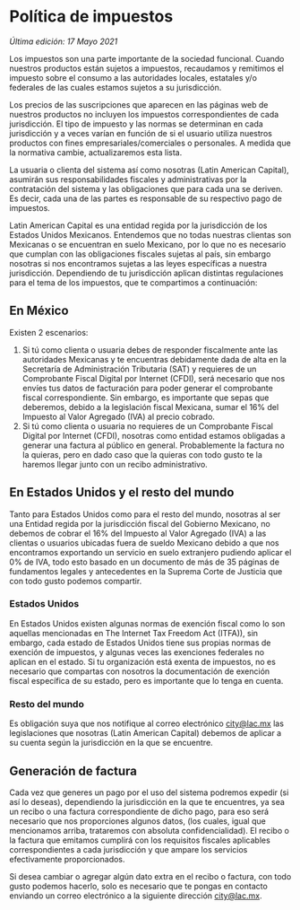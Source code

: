 # Política de impuestos

*Última edición: 17 Mayo 2021*

Los impuestos son una parte importante de la sociedad funcional. Cuando nuestros productos están sujetos a impuestos, recaudamos y remitimos el impuesto sobre el consumo a las autoridades locales, estatales y/o federales de las cuales estamos sujetos a su jurisdicción.

Los precios de las suscripciones que aparecen en las páginas web de nuestros productos no incluyen los impuestos correspondientes de cada jurisdicción. El tipo de impuesto y las normas se determinan en cada jurisdicción y a veces varían en función de si el usuario utiliza nuestros productos con fines empresariales/comerciales o personales. A medida que la normativa cambie, actualizaremos esta lista.

La usuaria o clienta del sistema así como nosotras (Latin American Capital), asumirán sus responsabilidades fiscales y administrativas por la contratación del sistema y las obligaciones que para cada una se deriven. Es decir, cada una de las partes es responsable de su respectivo pago de impuestos.

Latin American Capital es una entidad regida por la jurisdicción de los Estados Unidos Mexicanos. Entendemos que no todas nuestras clientas son Mexicanas o se encuentran en suelo Mexicano, por lo que no es necesario que cumplan con las obligaciones fiscales sujetas al país, sin embargo nosotras si nos encontramos sujetas a las leyes específicas a nuestra jurisdicción. Dependiendo de tu jurisdicción aplican distintas regulaciones para el tema de los impuestos, que te compartimos a continuación:

## En México

Existen 2 escenarios:

1. Si tú como clienta o usuaria debes de responder fiscalmente ante las autoridades Mexicanas y te encuentras debidamente dada de alta en la Secretaría de Administración Tributaria (SAT) y requieres de un Comprobante Fiscal Digital por Internet (CFDI), será necesario que nos envíes tus datos de facturación para poder generar el comprobante fiscal correspondiente. Sin embargo, es importante que sepas que deberemos, debido a la legislación fiscal Mexicana, sumar el 16% del Impuesto al Valor Agregado (IVA) al precio cobrado.
2. Si tú como clienta o usuaria no requieres de un Comprobante Fiscal Digital por Internet (CFDI), nosotras como entidad estamos obligadas a generar una factura al público en general. Probablemente la factura no la quieras, pero en dado caso que la quieras con todo gusto te la haremos llegar junto con un recibo administrativo.

## En Estados Unidos y el resto del mundo

Tanto para Estados Unidos como para el resto del mundo, nosotras al ser una Entidad regida por la jurisdicción fiscal del Gobierno Mexicano, no debemos de cobrar el 16% del Impuesto al Valor Agregado (IVA) a las clientas o usuarios ubicadas fuera de sueldo Mexicano debido a que nos encontramos exportando un servicio en suelo extranjero pudiendo aplicar el 0% de IVA, todo esto basado en un documento de más de 35 páginas de fundamentos legales y antecedentes en la Suprema Corte de Justicia que con todo gusto podemos compartir. 

### Estados Unidos

En Estados Unidos existen algunas normas de exención fiscal como lo son aquellas mencionadas en The Internet Tax Freedom Act (ITFA)), sin embargo, cada estado de Estados Unidos tiene sus propias normas de exención de impuestos, y algunas veces las exenciones federales no aplican en el estado. Si tu organización está exenta de impuestos, no es necesario que compartas con nosotros la documentación de exención fiscal específica de su estado, pero es importante que lo tenga en cuenta.

### Resto del mundo

Es obligación suya que nos notifique al correo electrónico [city@lac.mx](mailto:city@lac.mx) las legislaciones que nosotras (Latin American Capital) debemos de aplicar a su cuenta según la jurisdicción en la que se encuentre.

## Generación de factura

Cada vez que generes un pago por el uso del sistema podremos expedir (si así lo deseas), dependiendo la jurisdicción en la que te encuentres, ya sea un recibo o una factura correspondiente de dicho pago, para eso será necesario que nos proporciones algunos datos, (los cuales, igual que mencionamos arriba, trataremos con absoluta confidencialidad). El recibo o la factura que emitamos cumplirá con los requisitos fiscales aplicables correspondientes a cada jurisdicción y que ampare los servicios efectivamente proporcionados.

Si desea cambiar o agregar algún dato extra en el recibo o factura, con todo gusto podemos hacerlo, solo es necesario que te pongas en contacto enviando un correo electrónico a la siguiente dirección [city@lac.mx](mailto:city@lac.mx).
